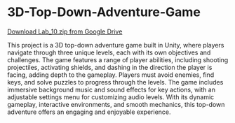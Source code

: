 # 3D-Top-Down-Adventure-Game

[Download Lab_10.zip from Google Drive](https://drive.google.com/file/d/1cGxkz6S1VfwE4qct8R74z4zaRqPPOsw4/view?usp=sharing)

This project is a 3D top-down adventure game built in Unity, where players navigate through three unique levels, each with its own objectives and challenges. The game features a range of player abilities, including shooting projectiles, activating shields, and dashing in the direction the player is facing, adding depth to the gameplay. Players must avoid enemies, find keys, and solve puzzles to progress through the levels. The game includes immersive background music and sound effects for key actions, with an adjustable settings menu for customizing audio levels. With its dynamic gameplay, interactive environments, and smooth mechanics, this top-down adventure offers an engaging and enjoyable experience.
